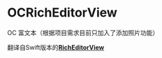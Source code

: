 # OCRichEditorView



OC 富文本（根据项目需求目前只加入了添加照片功能）



翻译自Swift版本的[**RichEditorView**](https://github.com/cjwirth/RichEditorView)


